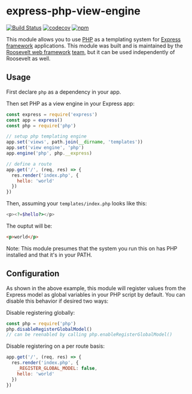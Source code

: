 # express-php-view-engine

[![Build Status](https://github.com/rooseveltframework/express-php-view-engine/workflows/CI/badge.svg
)](https://github.com/rooseveltframework/express-php-view-engine/actions?query=workflow%3ACI) [![codecov](https://codecov.io/gh/rooseveltframework/express-php-view-engine/branch/master/graph/badge.svg)](https://codecov.io/gh/rooseveltframework/express-php-view-engine) [![npm](https://img.shields.io/npm/v/php.svg)](https://www.npmjs.com/package/php)

This module allows you to use [PHP](https://php.net) as a templating system for [Express framework](https://expressjs.com) applications. This module was built and is maintained by the [Roosevelt web framework](https://github.com/rooseveltframework/roosevelt) [team](https://github.com/orgs/rooseveltframework/people), but it can be used independently of Roosevelt as well.

## Usage

First declare `php` as a dependency in your app.

Then set PHP as a view engine in your Express app:

```js
const express = require('express')
const app = express()
const php = require('php')

// setup php templating engine
app.set('views', path.join(__dirname, 'templates'))
app.set('view engine', 'php')
app.engine('php', php.__express)

// define a route
app.get('/', (req, res) => {
  res.render('index.php', {
    hello: 'world'
  })
})
```

Then, assuming your `templates/index.php` looks like this:

```php
<p><?=$hello?></p>
```

The ouptut will be:

```html
<p>world</p>
```

Note: This module presumes that the system you run this on has PHP installed and that it's in your PATH.

## Configuration

As shown in the above example, this module will register values from the Express model as global variables in your PHP script by default. You can disable this behavior if desired two ways:

Disable registering globally:

```js
const php = require('php')
php.disableRegisterGlobalModel()
// can be reenabled by calling php.enableRegisterGlobalModel()
```

Disable registering on a per route basis:

```js
app.get('/', (req, res) => {
  res.render('index.php', {
    _REGISTER_GLOBAL_MODEL: false,
    hello: 'world'
  })
})
```
